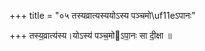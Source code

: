 +++
title = "०५ तस्यव्रात्यस्ययोऽस्य पञ्चमो\uf11eऽपानः"

+++
तस्य॒व्रात्य॑स्य।योऽस्य॑ पञ्च॒मोऽपा॒नः सा दी॒क्षा ॥